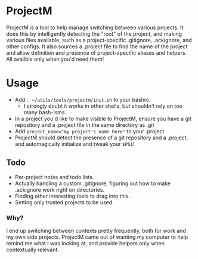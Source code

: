 # ProjectM

ProjectM is a tool to help manage switching between various projects.
It does this by intelligently detecting the "root" of the project, and making various files available, such as a project-specific .gitignore, .ackignore, and other configs.
It also sources a .project file to find the name of the project and allow definition and presence of project-specific aliases and helpers. All availble only when you'd need them!

# Usage
* Add `. ~/utils/tools/projectm/init.sh` to your bashrc.
  * I strongly doubt it works in other shells, but shouldn't rely on too many bash-isms.
* In a project you'd like to make visible to ProjectM, ensure you have a git repository and a .project file in the same directory as .git
* Add `project_name="my project's name here"` to your .project
* ProjectM should detect the presence of a git repository and a .project, and automagically initialize and tweak your `$PS1`!

## Todo
* Per-project notes and todo lists.
* Actually handling a custom .gitignore, figuring out how to make .ackignore work right on directories.
* Finding other interesting tools to drag into this.
* Setting only trusted projects to be used.

### Why?
I end up switching between contexts pretty frequently, both for work and my own side projects. ProjectM came out of wanting my computer to help remind me what I was looking at, and provide helpers only when contextually relevant.

